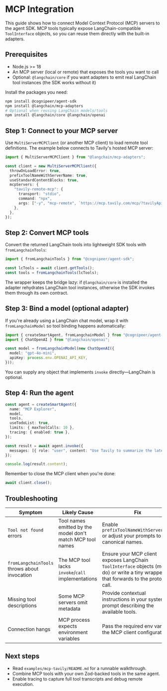 
# MCP Integration

This guide shows how to connect Model Context Protocol (MCP) servers to the agent SDK. MCP tools typically expose LangChain-compatible `ToolInterface` objects, so you can reuse them directly with the built-in adapters.

## Prerequisites

- Node.js >= 18
- An MCP server (local or remote) that exposes the tools you want to call
- Optional: `@langchain/core` if you want adapters to emit real LangChain tool instances (the SDK works without it)

Install the packages you need:

```sh
npm install @cognipeer/agent-sdk
npm install @langchain/mcp-adapters
# Optional when reusing LangChain models/tools
npm install @langchain/core @langchain/openai
```

## Step 1: Connect to your MCP server

Use `MultiServerMCPClient` (or another MCP client) to load remote tool definitions. The example below connects to Tavily's hosted MCP server:

```ts
import { MultiServerMCPClient } from "@langchain/mcp-adapters";

const client = new MultiServerMCPClient({
  throwOnLoadError: true,
  prefixToolNameWithServerName: true,
  useStandardContentBlocks: true,
  mcpServers: {
    "tavily-remote-mcp": {
      transport: "stdio",
      command: "npx",
      args: ["-y", "mcp-remote", `https://mcp.tavily.com/mcp/?tavilyApiKey=${process.env.TAVILY_API_KEY}`],
    },
  },
});
```

## Step 2: Convert MCP tools

Convert the returned LangChain tools into lightweight SDK tools with `fromLangchainTools`:

```ts
import { fromLangchainTools } from "@cognipeer/agent-sdk";

const lcTools = await client.getTools();
const tools = fromLangchainTools(lcTools);
```

The wrapper keeps the bridge lazy: if `@langchain/core` is installed the adapter rehydrates LangChain tool instances, otherwise the SDK invokes them through its own contract.

## Step 3: Bind a model (optional adapter)

If you're already using a LangChain chat model, wrap it with `fromLangchainModel` so tool binding happens automatically:

```ts
import { createSmartAgent, fromLangchainModel } from "@cognipeer/agent-sdk";
import { ChatOpenAI } from "@langchain/openai";

const model = fromLangchainModel(new ChatOpenAI({
  model: "gpt-4o-mini",
  apiKey: process.env.OPENAI_API_KEY,
}));
```

You can supply any object that implements `invoke` directly—LangChain is optional.

## Step 4: Run the agent

```ts
const agent = createSmartAgent({
  name: "MCP Explorer",
  model,
  tools,
  useTodoList: true,
  limits: { maxToolCalls: 10 },
  tracing: { enabled: true },
});

const result = await agent.invoke({
  messages: [{ role: "user", content: "Use Tavily to summarize the latest MCP news." }],
});

console.log(result.content);
```

Remember to close the MCP client when you're done:

```ts
await client.close();
```

## Troubleshooting

| Symptom | Likely Cause | Fix |
|---------|--------------|-----|
| `Tool not found` errors | Tool names emitted by the model don't match MCP tool names | Enable `prefixToolNameWithServerName` or adjust your prompts to use canonical names. |
| `fromLangchainTools` throws about invocation | The MCP tool lacks `invoke`/`call` implementations | Ensure your MCP client exposes LangChain `ToolInterface` objects (most do) or write a tiny wrapper that forwards to the protocol call. |
| Missing tool descriptions | Some MCP servers omit metadata | Provide contextual instructions in your system prompt describing the available tools. |
| Connection hangs | MCP process expects environment variables | Pass the required env vars in the MCP client configuration. |

## Next steps

- Read `examples/mcp-tavily/README.md` for a runnable walkthrough.
- Combine MCP tools with your own Zod-backed tools in the same agent.
- Enable tracing to capture full tool transcripts and debug remote execution.
